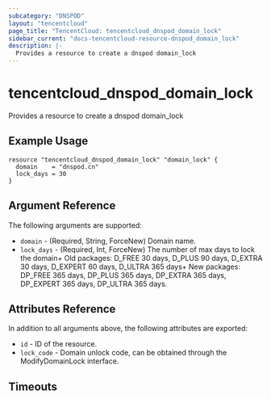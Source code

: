 ```yaml
---
subcategory: "DNSPOD"
layout: "tencentcloud"
page_title: "TencentCloud: tencentcloud_dnspod_domain_lock"
sidebar_current: "docs-tencentcloud-resource-dnspod_domain_lock"
description: |-
  Provides a resource to create a dnspod domain_lock
---
```


# tencentcloud_dnspod_domain_lock

Provides a resource to create a dnspod domain_lock

## Example Usage

```hcl
resource "tencentcloud_dnspod_domain_lock" "domain_lock" {
  domain    = "dnspod.cn"
  lock_days = 30
}
```

## Argument Reference

The following arguments are supported:

* `domain` - (Required, String, ForceNew) Domain name.
* `lock_days` - (Required, Int, ForceNew) The number of max days to lock the domain+ Old packages: D_FREE 30 days, D_PLUS 90 days, D_EXTRA 30 days, D_EXPERT 60 days, D_ULTRA 365 days+ New packages: DP_FREE 365 days, DP_PLUS 365 days, DP_EXTRA 365 days, DP_EXPERT 365 days, DP_ULTRA 365 days.

## Attributes Reference

In addition to all arguments above, the following attributes are exported:

* `id` - ID of the resource.
* `lock_code` - Domain unlock code, can be obtained through the ModifyDomainLock interface.


## Timeouts

<no value>


